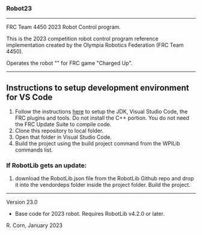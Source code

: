 ### Robot23
----------------------------------------------------------------------------
FRC Team 4450 2023 Robot Control program.

This is the 2023 competition robot control program reference implementation created by the Olympia Robotics Federation (FRC Team 4450). 

Operates the robot "" for FRC game "Charged Up".

----------------------------------------------------------------------------
## Instructions to setup development environment for VS Code
1) Follow the instructions [here](https://wpilib.screenstepslive.com/s/currentCS/m/java) to setup the JDK, Visual Studio Code, the FRC plugins and tools. Do not install the C++ portion. You do not need the FRC Update Suite to compile code.
2) Clone this repository to local folder.
3) Open that folder in Visual Studio Code.
4) Build the project using the build project command from the WPILib commands list.

### If RobotLib gets an update:
1) download the RobotLib.json file from the RobotLib Github repo and drop it into the vendordeps folder inside the project folder. Build the project.
****************************************************************************************************************
Version 23.0

*   Base code for 2023 robot. Requires RobotLib v4.2.0 or later.

R. Corn, January 2023

